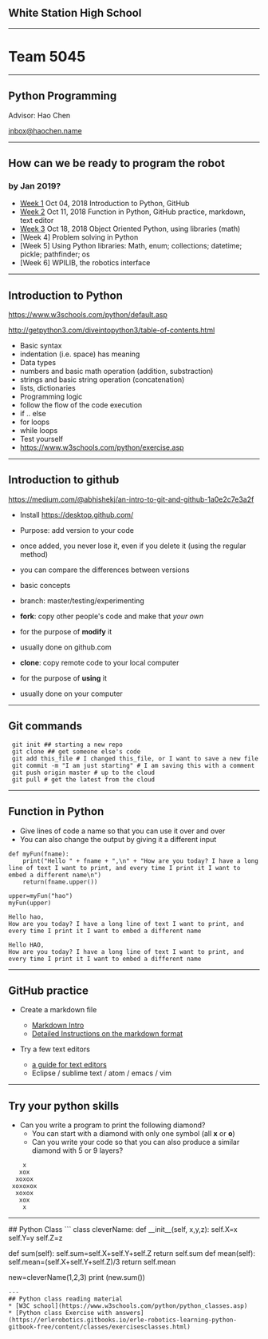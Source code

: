 ## White Station High School 
----
# Team 5045 
----
## Python Programming 

Advisor: Hao Chen 

inbox@haochen.name


---


## How can we be ready to program the robot 
### by Jan 2019? 

* [Week 1](#week1) Oct 04, 2018 Introduction to Python, GitHub
* [Week 2](#week2) Oct 11, 2018 Function in Python, GitHub practice, markdown, text editor
* [Week 3](#week3) Oct 18, 2018 Object Oriented Python, using libraries (math)
* [Week 4] Problem solving in Python 
* [Week 5] Using Python libraries: Math, enum; collections; datetime; pickle; pathfinder; os 
* [Week 6] WPILIB, the robotics interface

---

<section id="week1">

## Introduction to Python

https://www.w3schools.com/python/default.asp

http://getpython3.com/diveintopython3/table-of-contents.html


* Basic syntax
 * indentation (i.e. space) has meaning
* Data types 
 * numbers and basic math operation (addition, substraction)
 * strings and basic string operation (concatenation) 
 * lists, dictionaries
* Programming logic
 * follow the flow of the code execution
 * if .. else
 * for loops
 * while loops
* Test yourself
 * https://www.w3schools.com/python/exercise.asp


---

## Introduction to github

https://medium.com/@abhishekj/an-intro-to-git-and-github-1a0e2c7e3a2f

* Install https://desktop.github.com/

* Purpose: add version to your code
 * once added, you never lose it, even if you delete it (using the regular method) 
 * you can compare the differences between versions
* basic concepts 
 * branch: master/testing/experimenting
 * **fork**: copy other people's code and make that *your own* 
 * for the purpose of **modify** it 
 * usually done on github.com
 * **clone**: copy remote code to your local computer
 * for the purpose of **using** it 
 * usually done on your computer
---
## Git commands

```
 git init ## starting a new repo
 git clone ## get someone else's code
 git add this_file # I changed this_file, or I want to save a new file
 git commit -m "I am just starting" # I am saving this with a comment
 git push origin master # up to the cloud
 git pull # get the latest from the cloud
```


---

<section id="week2">

## Function in Python

* Give lines of code a name so that you can use it over and over
* You can also change the output by giving it a different input 


```
def myFun(fname):
	print("Hello " + fname + ",\n" + "How are you today? I have a long line of text I want to print, and every time I print it I want to embed a different name\n") 
	return(fname.upper())
	
upper=myFun("hao")
myFun(upper)
```
```
Hello hao,
How are you today? I have a long line of text I want to print, and every time I print it I want to embed a different name

Hello HAO,
How are you today? I have a long line of text I want to print, and every time I print it I want to embed a different name
```
---

## GitHub practice

* Create a markdown file
	* [Markdown Intro]( https://guides.github.com/features/mastering-markdown)
	* [Detailed Instructions on the markdown format](https://help.github.com/articles/basic-writing-and-formatting-syntax/)

* Try a few text editors
	* [a guide for text editors](https://realpython.com/python-ides-code-editors-guide/)
	* Eclipse / sublime text / atom / emacs / vim

---

## Try your python skills

* Can you write a program to print the following diamond?
	* You can start with a diamond with only one symbol (all **x** or **o**) 
	* Can you write your code so that you can also produce a similar diamond with 5 or 9 layers?
	

```
    x
   xox
  xoxox
 xoxoxox 
  xoxox
   xox
    x

```
---
<section id="week3">
## Python Class
```
class cleverName:
 def __init__(self, x,y,z):
 self.X=x
 self.Y=y
 self.Z=z

 def sum(self):
 self.sum=self.X+self.Y+self.Z
 return self.sum
 def mean(self):
 self.mean=(self.X+self.Y+self.Z)/3
 return self.mean

new=cleverName(1,2,3)
print (new.sum())
```
---
## Python class reading material
* [W3C school](https://www.w3schools.com/python/python_classes.asp)
* [Python class Exercise with answers](https://erlerobotics.gitbooks.io/erle-robotics-learning-python-gitbook-free/content/classes/exercisesclasses.html)

